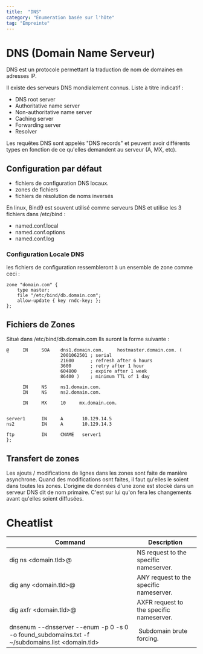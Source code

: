 ```yaml
---
title:  "DNS"
category: "Énumeration basée sur l'hôte"
tag: "Empreinte"
---
```

# DNS (Domain Name Serveur)

DNS est un protocole permettant la traduction de nom de domaines en adresses IP.

Il existe des serveurs DNS mondialement connus. Liste à titre indicatif :
- DNS root server
- Authoritative name server
- Non-authoritative name server
- Caching server
- Forwarding server
- Resolver

Les requêtes DNS sont appelés "DNS records" et peuvent avoir différents types en fonction de ce qu'elles demandent au serveur (A, MX, etc).

## Configuration par défaut

- fichiers de configuration DNS locaux.
- zones de fichiers
- fichiers de résolution de noms inversés

En linux, Bind9 est souvent utilisé comme serveurs DNS et utilise les 3 fichiers dans /etc/bind :
- named.conf.local
- named.conf.options
- named.conf.log

### Configuration Locale DNS
les fichiers de configuration ressembleront à un ensemble de zone comme ceci :
```console
zone "domain.com" {
    type master;
    file "/etc/bind/db.domain.com";
    allow-update { key rndc-key; };
};
```

## Fichiers de Zones
Situé dans /etc/bind/db.domain.com
Ils auront la forme suivante :
```console
@     IN     SOA    dns1.domain.com.     hostmaster.domain.com. (
                    2001062501 ; serial
                    21600      ; refresh after 6 hours
                    3600       ; retry after 1 hour
                    604800     ; expire after 1 week
                    86400 )    ; minimum TTL of 1 day

      IN     NS     ns1.domain.com.
      IN     NS     ns2.domain.com.

      IN     MX     10     mx.domain.com.


server1      IN     A       10.129.14.5
ns2          IN     A       10.129.14.3

ftp          IN     CNAME   server1
};
```
## Transfert de zones

Les ajouts / modifications de lignes dans les zones sont faite de manière asynchrone. Quand des modifications osnt faites, il faut qu'elles le soient dans toutes les zones. L'origine de données d'une zone est stocké dans un serveur DNS dit de nom primaire. C'est sur lui qu'on fera les changements avant qu'elles soient diffusées.


# Cheatlist
| Command     | Description |
| ----------- | ----------- |
| dig ns <domain.tld>@<nameserver> | NS request to the specific nameserver. |
| dig any <domain.tld>@<nameserver> | ANY request to the specific nameserver.|
| dig axfr <domain.tld>@<nameserver> | AXFR request to the specific nameserver.|
| dnsenum --dnsserver <nameserver> --enum -p 0 -s 0 -o found_subdomains.txt -f ~/subdomains.list <domain.tld> | Subdomain brute forcing.|
